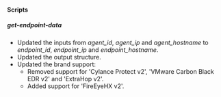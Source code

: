 
#### Scripts

##### get-endpoint-data

- Updated the inputs from *agent_id*, *agent_ip* and *agent_hostname* to *endpoint_id*, *endpoint_ip* and *endpoint_hostname*.
- Updated the output structure.
- Updated the brand support:
  - Removed support for 'Cylance Protect v2', 'VMware Carbon Black EDR v2' and 'ExtraHop v2'.
  - Added support for 'FireEyeHX v2'.
